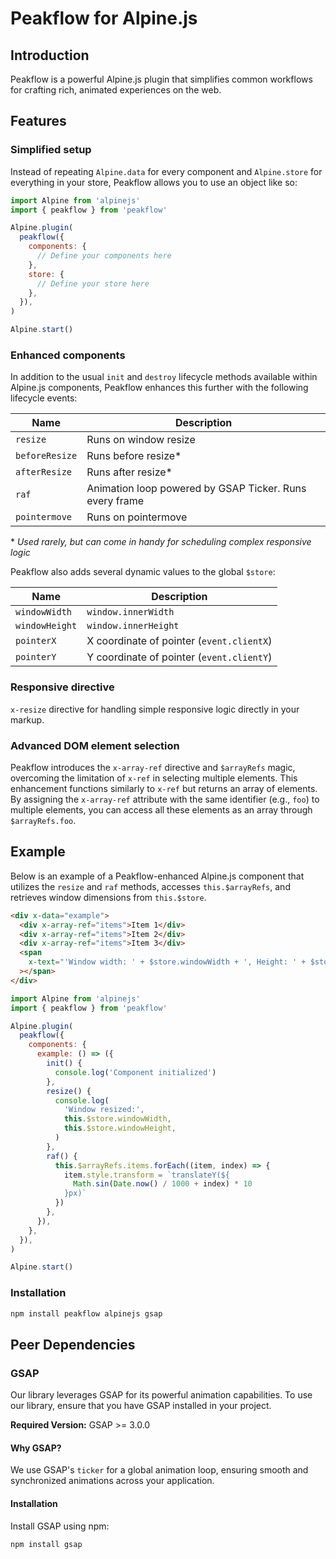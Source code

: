 # Peakflow for Alpine.js

## Introduction

Peakflow is a powerful Alpine.js plugin that simplifies common workflows for crafting rich, animated experiences on the web.

## Features

### Simplified setup

Instead of repeating `Alpine.data` for every component and `Alpine.store` for everything in your store, Peakflow allows you to use an object like so:

```js
import Alpine from 'alpinejs'
import { peakflow } from 'peakflow'

Alpine.plugin(
  peakflow({
    components: {
      // Define your components here
    },
    store: {
      // Define your store here
    },
  }),
)

Alpine.start()
```

### Enhanced components

In addition to the usual `init` and `destroy` lifecycle methods available within Alpine.js components, Peakflow enhances this further with the following lifecycle events:

| Name           | Description                                             |
| -------------- | ------------------------------------------------------- |
| `resize`       | Runs on window resize                                   |
| `beforeResize` | Runs before resize\*                                    |
| `afterResize`  | Runs after resize\*                                     |
| `raf`          | Animation loop powered by GSAP Ticker. Runs every frame |
| `pointermove`  | Runs on pointermove                                     |

\* _Used rarely, but can come in handy for scheduling complex responsive logic_

Peakflow also adds several dynamic values to the global `$store`:

| Name           | Description                               |
| -------------- | ----------------------------------------- |
| `windowWidth`  | `window.innerWidth`                       |
| `windowHeight` | `window.innerHeight`                      |
| `pointerX`     | X coordinate of pointer (`event.clientX`) |
| `pointerY`     | Y coordinate of pointer (`event.clientY`) |

### Responsive directive

`x-resize` directive for handling simple responsive logic directly in your markup.

### Advanced DOM element selection

Peakflow introduces the `x-array-ref` directive and `$arrayRefs` magic, overcoming the limitation of `x-ref` in selecting multiple elements. This enhancement functions similarly to `x-ref` but returns an array of elements. By assigning the `x-array-ref` attribute with the same identifier (e.g., `foo`) to multiple elements, you can access all these elements as an array through `$arrayRefs.foo`.

## Example

Below is an example of a Peakflow-enhanced Alpine.js component that utilizes the `resize` and `raf` methods, accesses `this.$arrayRefs`, and retrieves window dimensions from `this.$store`.

```html
<div x-data="example">
  <div x-array-ref="items">Item 1</div>
  <div x-array-ref="items">Item 2</div>
  <div x-array-ref="items">Item 3</div>
  <span
    x-text="'Window width: ' + $store.windowWidth + ', Height: ' + $store.windowHeight"
  ></span>
</div>
```

```js
import Alpine from 'alpinejs'
import { peakflow } from 'peakflow'

Alpine.plugin(
  peakflow({
    components: {
      example: () => ({
        init() {
          console.log('Component initialized')
        },
        resize() {
          console.log(
            'Window resized:',
            this.$store.windowWidth,
            this.$store.windowHeight,
          )
        },
        raf() {
          this.$arrayRefs.items.forEach((item, index) => {
            item.style.transform = `translateY(${
              Math.sin(Date.now() / 1000 + index) * 10
            }px)`
          })
        },
      }),
    },
  }),
)

Alpine.start()
```

### Installation

```zsh
npm install peakflow alpinejs gsap
```

## Peer Dependencies

### GSAP

Our library leverages GSAP for its powerful animation capabilities. To use our library, ensure that you have GSAP installed in your project.

**Required Version:** GSAP >= 3.0.0

#### Why GSAP?

We use GSAP's `ticker` for a global animation loop, ensuring smooth and synchronized animations across your application.

#### Installation

Install GSAP using npm:

```zsh
npm install gsap
```
